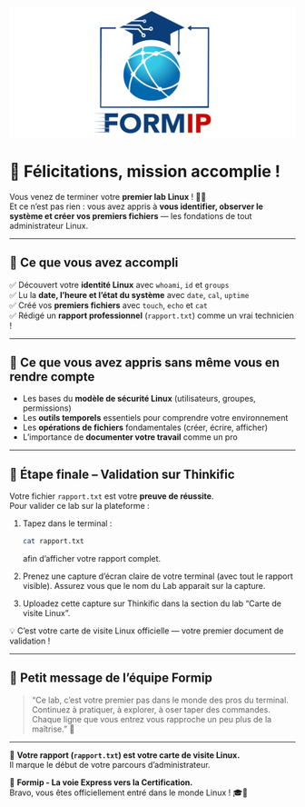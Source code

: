 ![Formip](../assets/formip_logo_padded.png)

# 🎉 Félicitations, mission accomplie !

Vous venez de terminer votre **premier lab Linux** ! 🐧🔥  
Et ce n’est pas rien : vous avez appris à **vous identifier, observer le système et créer vos premiers fichiers** — les fondations de tout administrateur Linux.

---

## 🧭 Ce que vous avez accompli
✅ Découvert votre **identité Linux** avec `whoami`, `id` et `groups`  
✅ Lu la **date, l’heure et l’état du système** avec `date`, `cal`, `uptime`  
✅ Créé vos **premiers fichiers** avec `touch`, `echo` et `cat`  
✅ Rédigé un **rapport professionnel** (`rapport.txt`) comme un vrai technicien !

---

## 🧠 Ce que vous avez appris sans même vous en rendre compte
- Les bases du **modèle de sécurité Linux** (utilisateurs, groupes, permissions)  
- Les **outils temporels** essentiels pour comprendre votre environnement  
- Les **opérations de fichiers** fondamentales (créer, écrire, afficher)  
- L’importance de **documenter votre travail** comme un pro  

---

## 📸 Étape finale – Validation sur Thinkific

Votre fichier `rapport.txt` est votre **preuve de réussite**.  
Pour valider ce lab sur la plateforme :

1. Tapez dans le terminal :
   ```bash
   cat rapport.txt
   ```
   afin d’afficher votre rapport complet.

2. Prenez une capture d’écran claire de votre terminal (avec tout le rapport visible). Assurez vous que le nom du Lab apparait sur la capture.

3. Uploadez cette capture sur Thinkific dans la section du lab “Carte de visite Linux”.

💡 C’est votre carte de visite Linux officielle — votre premier document de validation !

---

## 🚀 Petit message de l’équipe Formip

> “Ce lab, c’est votre premier pas dans le monde des pros du terminal.  
> Continuez à pratiquer, à explorer, à oser taper des commandes.  
> Chaque ligne que vous entrez vous rapproche un peu plus de la maîtrise.” 💪  

---

🧾 **Votre rapport (`rapport.txt`) est votre carte de visite Linux.**  
Il marque le début de votre parcours d’administrateur.

🐧 **Formip - La voie Express vers la Certification.**  
Bravo, vous êtes officiellement entré dans le monde Linux ! 🎓🚀
